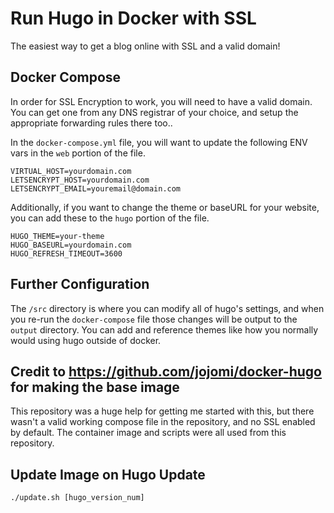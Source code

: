 # Run Hugo in Docker with SSL

The easiest way to get a blog online with SSL and a valid domain!

## Docker Compose

In order for SSL Encryption to work, you will need to have a valid domain. You can get one from any DNS registrar of your choice, and setup the appropriate forwarding rules there too..

In the `docker-compose.yml` file, you will want to update the following ENV vars in the `web` portion of the file.

```
VIRTUAL_HOST=yourdomain.com
LETSENCRYPT_HOST=yourdomain.com
LETSENCRYPT_EMAIL=youremail@domain.com
```

Additionally, if you want to change the theme or baseURL for your website, you can add these to the `hugo` portion of the file.

```
HUGO_THEME=your-theme
HUGO_BASEURL=yourdomain.com
HUGO_REFRESH_TIMEOUT=3600
```

## Further Configuration

The `/src` directory is where you can modify all of hugo's settings, and when you re-run the `docker-compose` file those changes will be output to the `output` directory. You can add and reference themes like how you normally would using hugo outside of docker. 

## Credit to https://github.com/jojomi/docker-hugo for making the base image

This repository was a huge help for getting me started with this, but there wasn't a valid working compose file in the repository, and no SSL enabled by default. The container image and scripts were all used from this repository.


## Update Image on Hugo Update

```./update.sh [hugo_version_num]```
